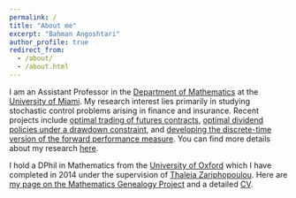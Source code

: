 ```yaml
---
permalink: /
title: "About me" 
excerpt: "Bahman Angoshtari"
author_profile: true
redirect_from: 
  - /about/
  - /about.html
---
```


I am an Assistant Professor in the [Department of Mathematics](http://www.math.miami.edu/) at the [University of Miami](http://www.miami.edu/). My research interest lies primarily in studying stochastic control problems arising in finance and insurance. Recent projects include [optimal trading of futures contracts](https://arxiv.org/abs/1910.04943), [optimal dividend policies under a drawdown constraint](https://arxiv.org/abs/1806.07499), and [developing the discrete-time version of the forward performance measure](https://arxiv.org/abs/1611.04494). You can find more details about my research [here](https://bahmanang.github.io/publications/).


I hold a DPhil in Mathematics from the [University of Oxford](https://www.maths.ox.ac.uk/) which I have completed in 2014 under the supervision of [Thaleia Zariphopoulou](https://web.ma.utexas.edu/users/zariphop/). Here are [my page on the Mathematics Genealogy Project](https://www.genealogy.math.ndsu.nodak.edu/id.php?id=184786) and a detailed [CV](https://bahmanang.github.io/files/Angoshtari-CV.pdf).
